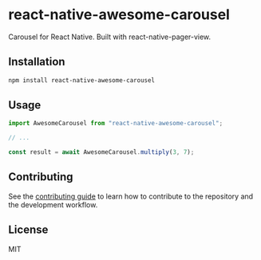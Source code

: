 # react-native-awesome-carousel

Carousel for React Native. Built with react-native-pager-view.

## Installation

```sh
npm install react-native-awesome-carousel
```

## Usage

```js
import AwesomeCarousel from "react-native-awesome-carousel";

// ...

const result = await AwesomeCarousel.multiply(3, 7);
```

## Contributing

See the [contributing guide](CONTRIBUTING.md) to learn how to contribute to the repository and the development workflow.

## License

MIT
